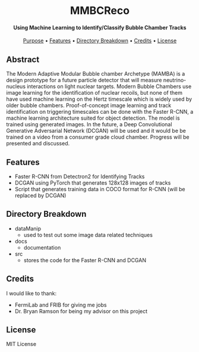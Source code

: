 <h1 align="center">
  <br>
  <br>
  MMBCReco
  <br>
</h1>

<h4 align="center">Using Machine Learning to Identify/Classify Bubble Chamber Tracks</h4>

<p align="center">
  <a href="#purpose">Purpose</a> •
  <a href="#features">Features</a> •
  <a href="#directory-breakdown">Directory Breakdown</a> •
  <a href="#credits">Credits</a> •
  <a href="#license">License</a>
</p>

## Abstract
The Modern Adaptive Modular Bubble chamber Archetype (MAMBA) is a design prototype for a future particle detector that will measure neutrino-nucleus interactions on light nuclear targets. Modern Bubble Chambers use image learning for the identification of nuclear recoils, but none of them have used machine learning on the Hertz timescale which is widely used by older bubble chambers. Proof-of-concept image learning and track identification on triggering timescales can be done with the Faster R-CNN, a machine learning architecture suited for object detection. The model is trained using generated images. In the future, a Deep Convolutional Generative Adversarial Network (DCGAN) will be used and it would be be trained on a video from a consumer grade cloud chamber. Progress will be presented and discussed.

## Features
- Faster R-CNN from Detectron2 for Identifying Tracks
- DCGAN using PyTorch that generates 128x128 images of tracks
- Script that generates training data in COCO format for R-CNN (will be replaced by DCGAN)

## Directory Breakdown
- dataManip
    - used to test out some image data related techniques 
- docs
    - documentation
- src
    - stores the code for the Faster R-CNN and DCGAN

## Credits
I would like to thank:
- FermiLab and FRIB for giving me jobs
- Dr. Bryan Ramson for being my advisor on this project

## License
MIT License